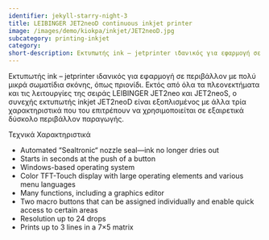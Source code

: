 ```yaml
---
identifier: jekyll-starry-night-3
title: LEIBINGER JET2neoD continuous inkjet printer
image: /images/demo/kiokpa/inkjet/JET2neoD.jpg
subcategory: printing-inkjet
category:
short-description: Εκτυπωτής ink – jetprinter ιδανικός για εφαρμογή σε περιβάλλον με πολύ μικρά σωματίδια σκόνης, όπως πριονίδι. 
---
```




Εκτυπωτής ink – jetprinter ιδανικός για εφαρμογή σε περιβάλλον με πολύ μικρά σωματίδια σκόνης, όπως πριονίδι. Εκτός από όλα τα πλεονεκτήματα και τις λειτουργίες της σειράς LEIBINGER JET2neo και JET2neoS, ο συνεχής εκτυπωτής inkjet JET2neoD είναι εξοπλισμένος με άλλα τρία χαρακτηριστικά που του επιτρέπουν να χρησιμοποιείται σε εξαιρετικά δύσκολο περιβάλλον παραγωγής. 

Τεχνικά Χαρακτηριστικά

   * Automated “Sealtronic“ nozzle seal—ink no longer dries out
   * Starts in seconds at the push of a button
   * Windows-based operating system
   * Color TFT-Touch display with large operating elements and various menu languages
   * Many functions, including a graphics editor
   * Two macro buttons that can be assigned individually and enable quick access to certain areas
   * Resolution up to 24 drops
   * Prints up to 3 lines in a 7×5 matrix
 




